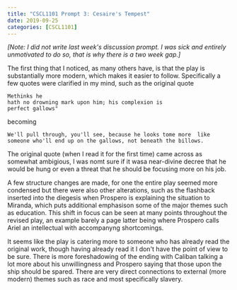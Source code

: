```yaml
---
title: "CSCL1101 Prompt 3: Cesaire's Tempest"
date: 2019-09-25
categories: [CSCL1101]
---
```


*[Note: I did not write last week's discussion prompt. I was sick and entirely unmotivated to do so, that is why there is a two week gap.]*

The first thing that I noticed, as many others have, is that the play is substantially more modern, which makes it easier to follow. Specifically a  few quotes were clarified in my mind, such as the original quote 

``` 
Methinks he
hath no drowning mark upon him; his complexion is
perfect gallows" 
```

becoming

```
We'll pull through, you'll see, because he looks tome more  like someone who'll end up on the gallows, not beneath the billows.
```

The original quote (when I read it for the first time) came across as somewhat ambigious, I was nomt sure if it wasa near-divine decree that he would be hung or even a threat that he should be focusing more on his job.

A few structure changes are made, for one the entire play seemed more condensed but there were also other alterations, such as the flashback inserted into the diegesis when Prospero is explaining the situation to Miranda, which puts additional emphasison some of the major themes such as education. This shift in focus can be seen at many points throughout the revised play, an example barely a page latter being where Prospero calls Ariel an intellectual with accompanyng shortcomings.

It seems like the play is catering more to someone who has already read the original work, though having already read it I don't have the point of view to be sure. There is more foreshadowing of the ending with Caliban talking a lot more about his unwillingness and Prospero saying that those upon the ship should be spared. There are very direct connections to external (more modern) themes such as race and most specifically slavery.